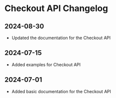 # Checkout API Changelog

<include from="Snippets-CheckoutAPI.md" element-id="snippet-header" />

## 2024-08-30

- Updated the documentation for the Checkout API

## 2024-07-15

- Added examples for Checkout API

## 2024-07-01

- Added basic documentation for the Checkout API